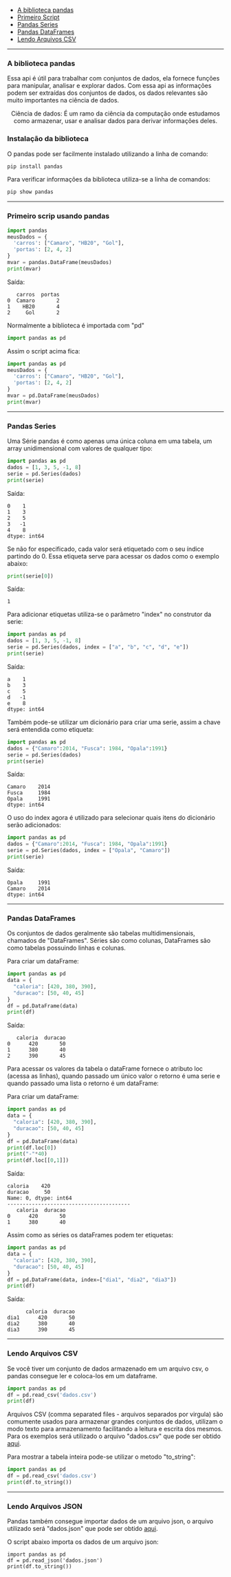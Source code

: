 

- [A biblioteca pandas](#a-biblioteca-pandas)
- [Primeiro Script](#primeiro-scrip-usando-pandas)
- [Pandas Series](#pandas-series)
- [Pandas DataFrames](#pandas-dataframes)
- [Lendo Arquivos CSV](#lendo-arquivos-csv)

----

### A biblioteca pandas

Essa api é útil para trabalhar com conjuntos de dados, ela fornece funções para manipular, analisar e explorar dados.
Com essa api as informações podem ser extraídas dos conjuntos de dados, os dados relevantes são muito importantes na ciência de dados.
    
<p align="center"> Ciência de dados: É um ramo da ciência da computação onde estudamos como armazenar, usar e analisar dados para derivar informações deles.</p>

### Instalação da biblioteca

O pandas pode ser facilmente instalado utilizando a linha de comando:

```cmd
pip install pandas
```

Para verificar informações da biblioteca utiliza-se a linha de comandos:

```cmd
pip show pandas
```

----

### Primeiro scrip usando pandas

```python
import pandas
meusDados = {
  'carros': ["Camaro", "HB20", "Gol"],
  'portas': [2, 4, 2]
}
mvar = pandas.DataFrame(meusDados)
print(mvar)
```

Saída:
```
   carros  portas
0  Camaro       2
1    HB20       4
2     Gol       2
```

Normalmente a biblioteca é importada com "pd"

```Python
import pandas as pd
```

Assim o script acima fica:
```python
import pandas as pd
meusDados = {
  'carros': ["Camaro", "HB20", "Gol"],
  'portas': [2, 4, 2]
}
mvar = pd.DataFrame(meusDados)
print(mvar)
```

----

### Pandas Series

Uma Série pandas é como apenas uma única coluna em uma tabela, um array unidimensional com valores de qualquer tipo:

```Python
import pandas as pd
dados = [1, 3, 5, -1, 8]
serie = pd.Series(dados)
print(serie)
```
Saída:
```
0    1
1    3
2    5
3   -1
4    8
dtype: int64
```

Se não for especificado, cada valor será etiquetado com o seu índice partindo do 0. Essa etiqueta serve para acessar os dados como o exemplo abaixo:
```Python
print(serie[0])
```
Saída:
```
1
```

Para adicionar etiquetas utiliza-se o parâmetro "index" no construtor da serie:


```Python
import pandas as pd
dados = [1, 3, 5, -1, 8]
serie = pd.Series(dados, index = ["a", "b", "c", "d", "e"])
print(serie)
```
Saída:
```
a    1
b    3
c    5
d   -1
e    8
dtype: int64
```

Também pode-se utilizar um dicionário para criar uma serie, assim a chave será entendida como etiqueta:

```Python
import pandas as pd
dados = {"Camaro":2014, "Fusca": 1984, "Opala":1991}
serie = pd.Series(dados)
print(serie)
```
Saída:
```
Camaro    2014
Fusca     1984
Opala     1991
dtype: int64
```

O uso do index agora é utilizado para selecionar quais itens do dicionário serão adicionados:
```Python
import pandas as pd
dados = {"Camaro":2014, "Fusca": 1984, "Opala":1991}
serie = pd.Series(dados, index = ["Opala", "Camaro"])
print(serie)
```
Saída:
```
Opala     1991
Camaro    2014
dtype: int64
```

----

### Pandas DataFrames

Os conjuntos de dados geralmente são tabelas multidimensionais, chamados de "DataFrames". 
Séries são como colunas, DataFrames são como tabelas possuindo linhas e colunas.

Para criar um dataFrame:
```Python
import pandas as pd
data = {
  "caloria": [420, 380, 390],
  "duracao": [50, 40, 45]
}
df = pd.DataFrame(data)
print(df) 
```
Saída:
```
   caloria  duracao
0      420       50
1      380       40
2      390       45
```

Para acessar os valores da tabela o dataFrame fornece o atributo loc (acessa as linhas), quando passado um único valor o retorno é uma serie e quando passado uma lista o retorno é um dataFrame:

Para criar um dataFrame:
```Python
import pandas as pd
data = {
  "caloria": [420, 380, 390],
  "duracao": [50, 40, 45]
}
df = pd.DataFrame(data)
print(df.loc[0]) 
print("-"*40)
print(df.loc[[0,1]]) 
```
Saída:
```
caloria    420
duracao     50
Name: 0, dtype: int64
----------------------------------------
   caloria  duracao
0      420       50
1      380       40
```

Assim como as séries os dataFrames podem ter etiquetas:

```Python
import pandas as pd
data = {
  "caloria": [420, 380, 390],
  "duracao": [50, 40, 45]
}
df = pd.DataFrame(data, index=["dia1", "dia2", "dia3"])
print(df) 
```
Saída:
```
      caloria  duracao
dia1      420       50
dia2      380       40
dia3      390       45
```


----

### Lendo Arquivos CSV

Se você tiver um conjunto de dados armazenado em um arquivo csv, o pandas consegue ler e coloca-los em um dataframe.

```Python
import pandas as pd
df = pd.read_csv('dados.csv')
print(df)
```

Arquivos CSV (comma separated files - arquivos separados por virgula) são comumente usados para armazenar grandes conjuntos de dados, utilizam o modo texto para armazenamento facilitando a leitura e escrita dos mesmos. Para os exemplos será utilizado o arquivo "dados.csv" que pode ser obtido <a href="https://downgit.github.io/#/home?url=https://github.com/petelecom/minicurso-analise-de-dados/blob/main/dados.csv"> aqui</a>. 

Para mostrar a tabela inteira pode-se utilizar o metodo "to_string":

```Python
import pandas as pd
df = pd.read_csv('dados.csv')
print(df.to_string())
```

----

### Lendo Arquivos JSON

Pandas também consegue importar dados de um arquivo json, o arquivo utilizado será "dados.json" que pode ser obtido <a href=""> aqui</a>.

O script abaixo importa os dados de um arquivo json:
```
import pandas as pd 
df = pd.read_json('dados.json')
print(df.to_string())
```

